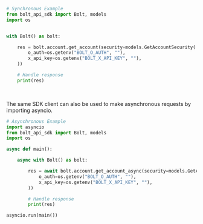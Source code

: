 <!-- Start SDK Example Usage [usage] -->
```python
# Synchronous Example
from bolt_api_sdk import Bolt, models
import os


with Bolt() as bolt:

    res = bolt.account.get_account(security=models.GetAccountSecurity(
        o_auth=os.getenv("BOLT_O_AUTH", ""),
        x_api_key=os.getenv("BOLT_X_API_KEY", ""),
    ))

    # Handle response
    print(res)
```

</br>

The same SDK client can also be used to make asynchronous requests by importing asyncio.
```python
# Asynchronous Example
import asyncio
from bolt_api_sdk import Bolt, models
import os

async def main():

    async with Bolt() as bolt:

        res = await bolt.account.get_account_async(security=models.GetAccountSecurity(
            o_auth=os.getenv("BOLT_O_AUTH", ""),
            x_api_key=os.getenv("BOLT_X_API_KEY", ""),
        ))

        # Handle response
        print(res)

asyncio.run(main())
```
<!-- End SDK Example Usage [usage] -->